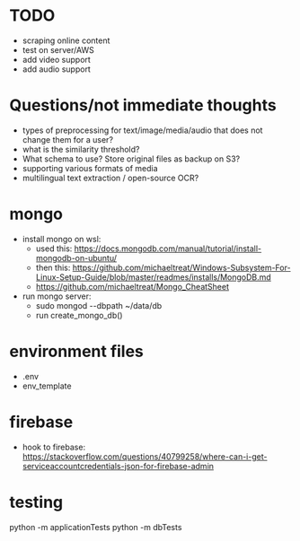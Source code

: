 # TODO
- scraping online content
- test on server/AWS
- add video support
- add audio support

# Questions/not immediate thoughts
- types of preprocessing for text/image/media/audio that does not change them for a user?
- what is the similarity threshold?
- What schema to use? Store original files as backup on S3?
- supporting various formats of media
- multilingual text extraction / open-source OCR?

# mongo
- install mongo on wsl:
    - used this: https://docs.mongodb.com/manual/tutorial/install-mongodb-on-ubuntu/
    - then this: https://github.com/michaeltreat/Windows-Subsystem-For-Linux-Setup-Guide/blob/master/readmes/installs/MongoDB.md
    - https://github.com/michaeltreat/Mongo_CheatSheet
- run mongo server:
    - sudo mongod --dbpath ~/data/db
    - run create_mongo_db()  

# environment files
- .env
- env_template

# firebase
- hook to firebase: https://stackoverflow.com/questions/40799258/where-can-i-get-serviceaccountcredentials-json-for-firebase-admin

# testing
python -m applicationTests
python -m dbTests